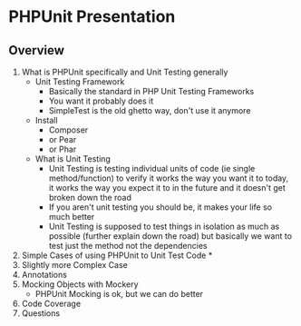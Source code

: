 # PHPUnit Presentation

## Overview

1. What is PHPUnit specifically and Unit Testing generally
	* Unit Testing Framework
		* Basically the standard in PHP Unit Testing Frameworks
		* You want it probably does it
		* SimpleTest is the old ghetto way, don't use it anymore
	* Install
		* Composer
		* or Pear
		* or Phar
	* What is Unit Testing
		* Unit Testing is testing individual units of code (ie single method/function) to verify it works the way you want it to today, it works the way you expect it to in the future and it doesn't get broken down the road
		* If you aren't unit testing you should be, it makes your life so much better
		* Unit Testing is supposed to test things in isolation as much as possible (further explain down the road) but basically we want to test just the method not the dependencies
2. Simple Cases of using PHPUnit to Unit Test Code
	*
3. Slightly more Complex Case
4. Annotations
5. Mocking Objects with Mockery
	* PHPUnit Mocking is ok, but we can do better
6. Code Coverage
7. Questions
